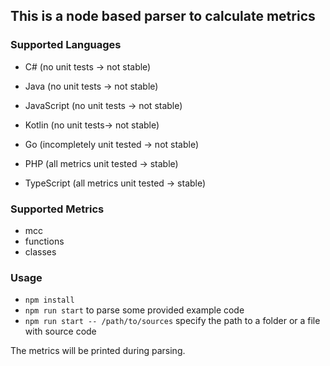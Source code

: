 ## This is a node based parser to calculate metrics

### Supported Languages

-   C# (no unit tests -> not stable)
-   Java (no unit tests -> not stable)
-   JavaScript (no unit tests -> not stable)
-   Kotlin (no unit tests-> not stable)

-   Go (incompletely unit tested -> not stable)

-   PHP (all metrics unit tested -> stable)
-   TypeScript (all metrics unit tested -> stable)

### Supported Metrics

-   mcc
-   functions
-   classes

### Usage

-   `npm install`
-   `npm run start` to parse some provided example code
-   `npm run start -- /path/to/sources` specify the path to a folder or a file with source code

The metrics will be printed during parsing.
